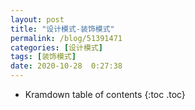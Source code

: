 ```yaml
---
layout: post
title: "设计模式-装饰模式"
permalink: /blog/51391471
categories: [设计模式]
tags: [装饰模式]
date: 2020-10-28  0:27:38
---
```


* Kramdown table of contents
{:toc .toc}
